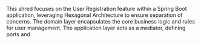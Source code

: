 This shred focuses on the User Registration feature within a Spring Boot application, leveraging Hexagonal Architecture to ensure separation of concerns. The domain layer encapsulates the core business logic and rules for user management. The application layer acts as a mediator, defining ports and 